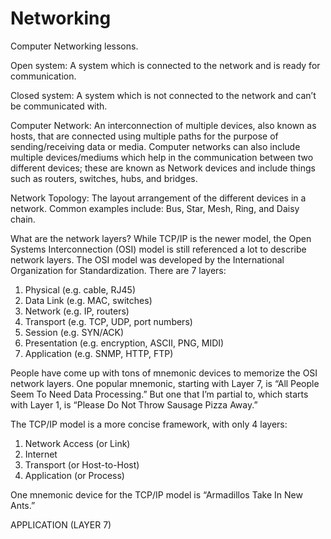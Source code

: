 # Networking
Computer Networking lessons.

Open system:
A system which is connected to the network and is ready for communication. 

Closed system: 
A system which is not connected to the network and can’t be communicated with. 

Computer Network: 
An interconnection of multiple devices, also known as hosts, that are connected using multiple paths for the purpose of sending/receiving data or media. Computer networks can also include multiple devices/mediums which help in the communication between two different devices; these are known as Network devices and include things such as routers, switches, hubs, and bridges. 

Network Topology:
The layout arrangement of the different devices in a network. Common examples include: Bus, Star, Mesh, Ring, and Daisy chain. 
 
What are the network layers?
While TCP/IP is the newer model, the Open Systems Interconnection (OSI) model is still referenced a lot to describe network layers. The OSI model was developed by the International Organization for Standardization. There are 7 layers:

1. Physical (e.g. cable, RJ45)
2. Data Link (e.g. MAC, switches)
3. Network (e.g. IP, routers)
4. Transport (e.g. TCP, UDP, port numbers)
5. Session (e.g. SYN/ACK)
6. Presentation (e.g. encryption, ASCII, PNG, MIDI)
7. Application (e.g. SNMP, HTTP, FTP)

People have come up with tons of mnemonic devices to memorize the OSI network layers. One popular mnemonic, starting with Layer 7, is “All People Seem To Need Data Processing.” But one that I’m partial to, which starts with Layer 1, is “Please Do Not Throw Sausage Pizza Away.”

The TCP/IP model is a more concise framework, with only 4 layers:

1. Network Access (or Link)
2. Internet
3. Transport (or Host-to-Host)
4. Application (or Process)

One mnemonic device for the TCP/IP model is “Armadillos Take In New Ants.”

APPLICATION (LAYER 7)
